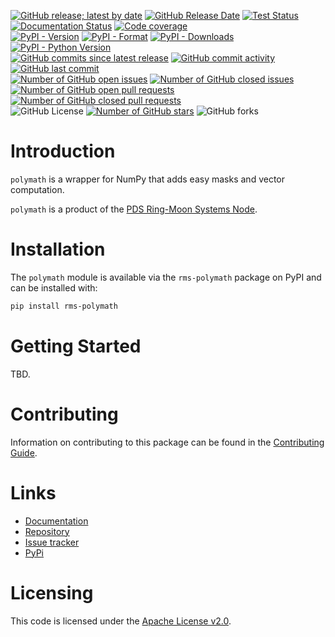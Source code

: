 [![GitHub release; latest by date](https://img.shields.io/github/v/release/SETI/rms-polymath)](https://github.com/SETI/rms-polymath/releases)
[![GitHub Release Date](https://img.shields.io/github/release-date/SETI/rms-polymath)](https://github.com/SETI/rms-polymath/releases)
[![Test Status](https://img.shields.io/github/actions/workflow/status/SETI/rms-polymath/run-tests.yml?branch=main)](https://github.com/SETI/rms-polymath/actions)
[![Documentation Status](https://readthedocs.org/projects/rms-polymath/badge/?version=latest)](https://rms-polymath.readthedocs.io/en/latest/?badge=latest)
[![Code coverage](https://img.shields.io/codecov/c/github/SETI/rms-polymath/main?logo=codecov)](https://codecov.io/gh/SETI/rms-polymath)
<br />
[![PyPI - Version](https://img.shields.io/pypi/v/rms-polymath)](https://pypi.org/project/rms-polymath)
[![PyPI - Format](https://img.shields.io/pypi/format/rms-polymath)](https://pypi.org/project/rms-polymath)
[![PyPI - Downloads](https://img.shields.io/pypi/dm/rms-polymath)](https://pypi.org/project/rms-polymath)
[![PyPI - Python Version](https://img.shields.io/pypi/pyversions/rms-polymath)](https://pypi.org/project/rms-polymath)
<br />
[![GitHub commits since latest release](https://img.shields.io/github/commits-since/SETI/rms-polymath/latest)](https://github.com/SETI/rms-polymath/commits/main/)
[![GitHub commit activity](https://img.shields.io/github/commit-activity/m/SETI/rms-polymath)](https://github.com/SETI/rms-polymath/commits/main/)
[![GitHub last commit](https://img.shields.io/github/last-commit/SETI/rms-polymath)](https://github.com/SETI/rms-polymath/commits/main/)
<br />
[![Number of GitHub open issues](https://img.shields.io/github/issues-raw/SETI/rms-polymath)](https://github.com/SETI/rms-polymath/issues)
[![Number of GitHub closed issues](https://img.shields.io/github/issues-closed-raw/SETI/rms-polymath)](https://github.com/SETI/rms-polymath/issues)
[![Number of GitHub open pull requests](https://img.shields.io/github/issues-pr-raw/SETI/rms-polymath)](https://github.com/SETI/rms-polymath/pulls)
[![Number of GitHub closed pull requests](https://img.shields.io/github/issues-pr-closed-raw/SETI/rms-polymath)](https://github.com/SETI/rms-polymath/pulls)
<br />
![GitHub License](https://img.shields.io/github/license/SETI/rms-polymath)
[![Number of GitHub stars](https://img.shields.io/github/stars/SETI/rms-polymath)](https://github.com/SETI/rms-polymath/stargazers)
![GitHub forks](https://img.shields.io/github/forks/SETI/rms-polymath)

# Introduction

`polymath` is a wrapper for NumPy that adds easy masks and vector computation.

`polymath` is a product of the [PDS Ring-Moon Systems Node](https://pds-rings.seti.org).

# Installation

The `polymath` module is available via the `rms-polymath` package on PyPI and can be installed with:

```sh
pip install rms-polymath
```

# Getting Started

TBD.

# Contributing

Information on contributing to this package can be found in the
[Contributing Guide](https://github.com/SETI/rms-polymath/blob/main/CONTRIBUTING.md).

# Links

- [Documentation](https://rms-polymath.readthedocs.io)
- [Repository](https://github.com/SETI/rms-polymath)
- [Issue tracker](https://github.com/SETI/rms-polymath/issues)
- [PyPi](https://pypi.org/project/rms-polymath)

# Licensing

This code is licensed under the [Apache License v2.0](https://github.com/SETI/rms-polymath/blob/main/LICENSE).
